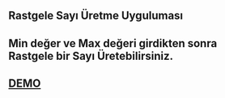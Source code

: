 ## Rastgele Sayı Üretme Uyguluması

## Min değer ve Max değeri girdikten sonra Rastgele bir Sayı Üretebilirsiniz.

## [DEMO](https://dreamy-monstera-7f1189.netlify.app/)